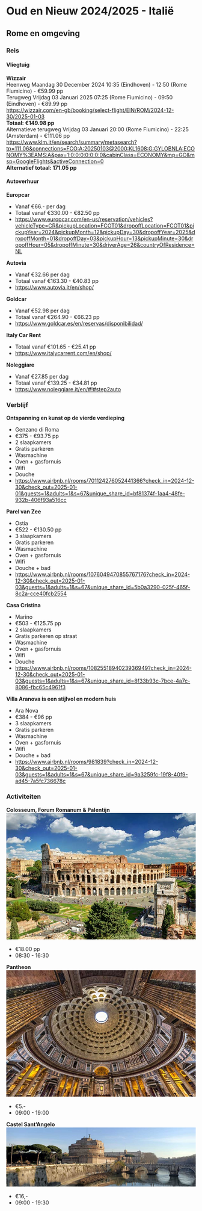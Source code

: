 # Oud en Nieuw 2024/2025 - Italië
## Rome en omgeving
### Reis
#### Vliegtuig
**Wizzair**\
Heenweg Maandag 30 December 2024 10:35 (Eindhoven) - 12:50 (Rome Fiumicino) - €59.99 pp\
Terugweg Vrijdag 03 Januari 2025 07:25 (Rome Fiumicino) - 09:50 (Eindhoven) - €89.99 pp\
https://wizzair.com/en-gb/booking/select-flight/EIN/ROM/2024-12-30/2025-01-03 \
**Totaal: €149.98 pp**\
Alternatieve terugweg Vrijdag 03 Januari 20:00 (Rome Fiumicino) - 22:25 (Amsterdam) - €111.06 pp\
https://www.klm.it/en/search/summary/metasearch?tp=111.06&connections=FCO:A:20250103@2000:KL1608:G:GYLOBNLA:ECONOMY%3EAMS:A&pax=1:0:0:0:0:0:0:0&cabinClass=ECONOMY&mp=GO&msp=GoogleFlights&activeConnection=0 \
**Alternatief totaal: 171.05 pp**
#### Autoverhuur
**Europcar**
- Vanaf €66.- per dag
- Totaal vanaf €330.00 - €82.50 pp
- https://www.europcar.com/en-us/reservation/vehicles?vehicleType=CR&pickupLocation=FCOT01&dropoffLocation=FCOT01&pickupYear=2024&pickupMonth=12&pickupDay=30&dropoffYear=2025&dropoffMonth=01&dropoffDay=03&pickupHour=13&pickupMinute=30&dropoffHour=05&dropoffMinute=30&driverAge=26&countryOfResidence=NL

**Autovia**
- Vanaf €32.66 per dag
- Totaal vanaf €163.30 - €40.83 pp
- https://www.autovia.it/en/shop/

**Goldcar**
- Vanaf €52.98 per dag
- Totaal vanaf €264.90 - €66.23 pp
- https://www.goldcar.es/en/reservas/disponibilidad/

**Italy Car Rent**
- Totaal vanaf €101.65 - €25.41 pp
- https://www.italycarrent.com/en/shop/

**Noleggiare**
- Vanaf €27.85 per dag
- Totaal vanaf €139.25 - €34.81 pp
- https://www.noleggiare.it/en/#!#step2auto 
### Verblijf
**Ontspanning en kunst op de vierde verdieping**
- Genzano di Roma
- €375 - €93.75 pp
- 2 slaapkamers
- Gratis parkeren
- Wasmachine
- Oven + gasfornuis
- Wifi
- Douche
- https://www.airbnb.nl/rooms/701124276052441366?check_in=2024-12-30&check_out=2025-01-01&guests=1&adults=1&s=67&unique_share_id=bf81374f-1aa4-48fe-932b-406f93a516cc
  
**Parel van Zee**
- Ostia
- €522 - €130.50 pp
- 3 slaapkamers
- Gratis parkeren
- Wasmachine
- Oven + gasfornuis
- Wifi
- Douche + bad
- https://www.airbnb.nl/rooms/1076049470855767176?check_in=2024-12-30&check_out=2025-01-03&guests=1&adults=1&s=67&unique_share_id=5b0a3290-025f-465f-8c2a-cce40fcb2554

**Casa Cristina**
- Marino
- €503 - €125.75 pp
- 2 slaapkamers
- Gratis parkeren op straat
- Wasmachine
- Oven + gasfornuis
- Wifi
- Douche
- https://www.airbnb.nl/rooms/1082551894023936949?check_in=2024-12-30&check_out=2025-01-03&guests=1&adults=1&s=67&unique_share_id=8f33b93c-7bce-4a7c-8086-fbc65c4961f3

**Villa Aranova is een stijlvol en modern huis**
- Ara Nova
- €384 - €96 pp
- 3 slaapkamers
- Gratis parkeren
- Wasmachine
- Oven + gasfornuis
- Wifi
- Douche + bad
- https://www.airbnb.nl/rooms/981839?check_in=2024-12-30&check_out=2025-01-03&guests=1&adults=1&s=67&unique_share_id=9a3259fc-19f8-40f9-ad45-7a5fc736678c
### Activiteiten
**Colosseum, Forum Romanum & Palentijn**\
![alt text](image.png)
- €18.00 pp
- 08:30 - 16:30

**Pantheon**\
![alt text](image-1.png)
- €5.-
- 09:00 - 19:00

**Castel Sant’Angelo**\
![alt text](image-2.png)
- €16,-
- 09:00 - 19:30